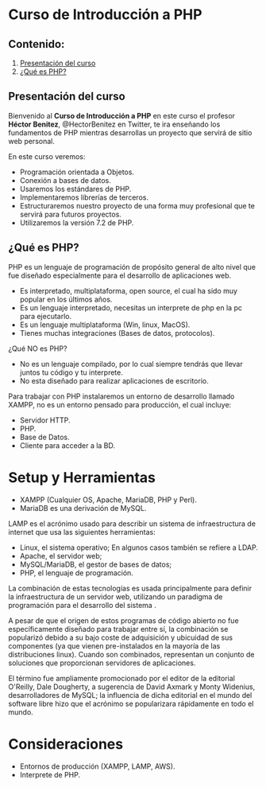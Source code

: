 # Curso de Introducción a PHP

## Contenido:

1. [Presentación del curso](#Presentación-del-curso)
2. [¿Qué es PHP?](#¿Qué-es-PHP?)

## Presentación del curso

Bienvenido al **Curso de Introducción a PHP** en este curso el profesor **Héctor Benitez**, @HectorBenitez en Twitter, te ira enseñando los fundamentos de PHP mientras desarrollas un proyecto que servirá de sitio web personal.

En este curso veremos:

- Programación orientada a Objetos.
- Conexión a bases de datos.
- Usaremos los estándares de PHP.
- Implementaremos librerías de terceros.
- Estructuraremos nuestro proyecto de una forma muy profesional que te servirá para futuros proyectos.
- Utilizaremos la versión 7.2 de PHP.

## ¿Qué es PHP?

PHP es un lenguaje de programación de propósito general de alto nivel que fue diseñado especialmente para el desarrollo de aplicaciones web.

- Es interpretado, multiplataforma, open source, el cual ha sido muy popular en los últimos años.
- Es un lenguaje interpretado, necesitas un interprete de php en la pc para ejecutarlo.
- Es un lenguaje multiplataforma (Win, linux, MacOS).
- Tienes muchas integraciones (Bases de datos, protocolos).

¿Qué NO es PHP?

- No es un lenguaje compilado, por lo cual siempre tendrás que llevar juntos tu código y tu interprete.
- No esta diseñado para realizar aplicaciones de escritorio.

Para trabajar con PHP instalaremos un entorno de desarrollo llamado XAMPP, no es un entorno pensado para producción, el cual incluye:

- Servidor HTTP.
- PHP.
- Base de Datos.
- Cliente para acceder a la BD.

# Setup y Herramientas

- XAMPP (Cualquier OS, Apache, MariaDB, PHP y Perl).
- MariaDB es una derivación de MySQL.

LAMP es el acrónimo usado para describir un sistema de infraestructura de internet que usa las siguientes herramientas:

- Linux, el sistema operativo; En algunos casos también se refiere a LDAP.
- Apache, el servidor web;
- MySQL/MariaDB, el gestor de bases de datos;
- PHP, el lenguaje de programación.

La combinación de estas tecnologías es usada principalmente para definir la infraestructura de un servidor web, utilizando un paradigma de programación para el desarrollo del sistema .

A pesar de que el origen de estos programas de código abierto no fue específicamente diseñado para trabajar entre sí, la combinación se popularizó debido a su bajo coste de adquisición y ubicuidad de sus componentes (ya que vienen pre-instalados en la mayoría de las distribuciones linux). Cuando son combinados, representan un conjunto de soluciones que proporcionan servidores de aplicaciones.

El término fue ampliamente promocionado por el editor de la editorial O'Reilly, Dale Dougherty, a sugerencia de David Axmark y Monty Widenius, desarrolladores de MySQL; la influencia de dicha editorial en el mundo del software libre hizo que el acrónimo se popularizara rápidamente en todo el mundo.

# Consideraciones

- Entornos de producción (XAMPP, LAMP, AWS).
- Interprete de PHP.